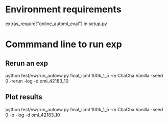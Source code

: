 # Environment requirements
extras_require["online_automl_eval"] in setup.py

# Commmand line to run exp
## Rerun an exp
python test/vw/run_autovw.py  final_icml 100k_1_5 -m ChaCha  Vanilla   -seed 0  -rerun -log -d oml_42183_10
## Plot results 
python test/vw/run_autovw.py  final_icml 100k_1_5 -m ChaCha  Vanilla   -seed 0  -p  -log -d oml_42183_10